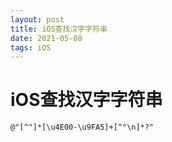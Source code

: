 ```yaml
---
layout: post
title: iOS查找汉字字符串
date: 2021-05-08
tags: iOS
---
```





#  iOS查找汉字字符串
```
@"[^"]*[\u4E00-\u9FA5]+[^"\n]*?"
```
